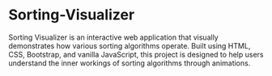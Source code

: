 # Sorting-Visualizer
Sorting Visualizer is an interactive web application that visually demonstrates how various sorting algorithms operate. Built using HTML, CSS, Bootstrap, and vanilla JavaScript, this project is designed to help users understand the inner workings of sorting algorithms through animations.
